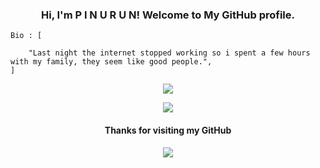 <h3 align="center">Hi, I'm P I N U R U N! Welcome to My GitHub profile.</h3>
<p/>

```
Bio : [

    "Last night the internet stopped working so i spent a few hours with my family, they seem like good people.",
]
```
<p align="center">
  <img src="https://thumbs.gfycat.com/EarlyHeavenlyBlackbird-size_restricted.gif">
</p>

<p align="center"><a href="https://github.com/MoveAngel"><img src="https://github-readme-stats.vercel.app/api/top-langs/?username=pinurun&theme=highcontrast&layout=compact"></a></p>


<h4 align="center">Thanks for visiting my GitHub</h4>
<p align="center">
  <img src="https://bestanimations.com/media/fire/192879075campfire-animated-gif-8.gif">
</p>
